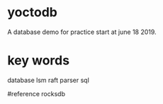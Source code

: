 yoctodb
========

A database demo for practice start at june 18 2019.




# key words
database lsm raft  parser sql

#reference
rocksdb